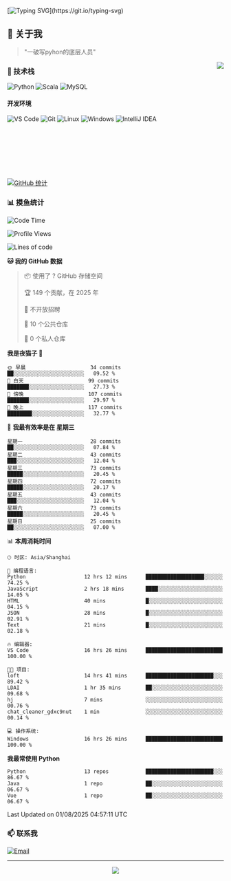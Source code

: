 [![Typing SVG](https://readme-typing-svg.herokuapp.com?font=Fira+Code&pause=1000&color=36BCF7&random=false&width=435&lines=print(%22Hello%2C+World!%22);%23+Welcome+to+my+code+space+%F0%9F%90%8D)](https://git.io/typing-svg)

## 🌟 关于我

> "一破写pyhon的底层人员"

<img align="right" src="https://github-readme-stats.vercel.app/api/top-langs/?username=huanxin996&theme=tokyonight" />

### 🎯 技术栈

![Python](https://img.shields.io/badge/Python-Expert-3776AB?style=for-the-badge&logo=python&logoColor=white)
![Scala](https://img.shields.io/badge/Scala-Expert-DC322F?style=for-the-badge&logo=scala&logoColor=white)
![MySQL](https://img.shields.io/badge/MySQL-Expert-4479A1?style=for-the-badge&logo=mysql&logoColor=white)

#### 开发环境

![VS Code](https://img.shields.io/badge/VS_Code-007ACC?style=for-the-badge&logo=visual-studio-code&logoColor=white)
![Git](https://img.shields.io/badge/Git-F05032?style=for-the-badge&logo=git&logoColor=white)
![Linux](https://img.shields.io/badge/Linux-FCC624?style=for-the-badge&logo=linux&logoColor=black)
![Windows](https://img.shields.io/badge/Windows_11-0078D4?style=for-the-badge&logo=windows11&logoColor=white)
![IntelliJ IDEA](https://img.shields.io/badge/IntelliJ_IDEA-000000?style=for-the-badge&logo=intellij-idea&logoColor=white)

<br/><br/><br/><br/><br/><br/>

  
[![GitHub 统计](https://github-readme-stats.vercel.app/api?username=huanxin996&show_icons=true&theme=tokyonight)](https://github.com/huanxin996)

### 📊 摸鱼统计

<!--START_SECTION:waka-->
![Code Time](http://img.shields.io/badge/Code%20Time-278%20hrs%2028%20mins-blue)

![Profile Views](http://img.shields.io/badge/%E4%B8%AA%E4%BA%BA%E8%B5%84%E6%96%99%E8%A7%82%E7%9C%8B%E6%AC%A1%E6%95%B0-0-blue)

![Lines of code](https://img.shields.io/badge/%E4%BB%8E%E3%80%8CHello%20World%E3%80%8D%E8%B5%B7%E6%88%91%E5%B7%B2%E7%BB%8F%E5%86%99%E4%BA%86-2.5%20million%20%E8%A1%8C%E4%BB%A3%E7%A0%81-blue)

**🐱 我的 GitHub 数据** 

> 📦  使用了 ? GitHub 存储空间 
 > 
> 🏆 149 个贡献，在 2025 年
 > 
> 🚫 不开放招聘
 > 
> 📜 10 个公共仓库 
 > 
> 🔑 0 个私人仓库 
 > 
**我是夜猫子 🦉** 

```text
🌞 早晨                     34 commits          ██░░░░░░░░░░░░░░░░░░░░░░░   09.52 % 
🌆 白天                     99 commits          ███████░░░░░░░░░░░░░░░░░░   27.73 % 
🌃 傍晚                     107 commits         ███████░░░░░░░░░░░░░░░░░░   29.97 % 
🌙 晚上                     117 commits         ████████░░░░░░░░░░░░░░░░░   32.77 % 
```
📅 **我最有效率是在 星期三** 

```text
星期一                      28 commits          ██░░░░░░░░░░░░░░░░░░░░░░░   07.84 % 
星期二                      43 commits          ███░░░░░░░░░░░░░░░░░░░░░░   12.04 % 
星期三                      73 commits          █████░░░░░░░░░░░░░░░░░░░░   20.45 % 
星期四                      72 commits          █████░░░░░░░░░░░░░░░░░░░░   20.17 % 
星期五                      43 commits          ███░░░░░░░░░░░░░░░░░░░░░░   12.04 % 
星期六                      73 commits          █████░░░░░░░░░░░░░░░░░░░░   20.45 % 
星期日                      25 commits          ██░░░░░░░░░░░░░░░░░░░░░░░   07.00 % 
```


📊 **本周消耗时间** 

```text
🕑︎ 时区: Asia/Shanghai

💬 编程语言: 
Python                   12 hrs 12 mins      ███████████████████░░░░░░   74.25 % 
JavaScript               2 hrs 18 mins       ████░░░░░░░░░░░░░░░░░░░░░   14.05 % 
HTML                     40 mins             █░░░░░░░░░░░░░░░░░░░░░░░░   04.15 % 
JSON                     28 mins             █░░░░░░░░░░░░░░░░░░░░░░░░   02.91 % 
Text                     21 mins             █░░░░░░░░░░░░░░░░░░░░░░░░   02.18 % 

🔥 编辑器: 
VS Code                  16 hrs 26 mins      █████████████████████████   100.00 % 

🐱‍💻 项目: 
loft                     14 hrs 41 mins      ██████████████████████░░░   89.42 % 
LDAI                     1 hr 35 mins        ██░░░░░░░░░░░░░░░░░░░░░░░   09.68 % 
hj                       7 mins              ░░░░░░░░░░░░░░░░░░░░░░░░░   00.76 % 
chat_cleaner_gdxc9nut    1 min               ░░░░░░░░░░░░░░░░░░░░░░░░░   00.14 % 

💻 操作系统: 
Windows                  16 hrs 26 mins      █████████████████████████   100.00 % 
```

**我最常使用 Python** 

```text
Python                   13 repos            ██████████████████████░░░   86.67 % 
Java                     1 repo              ██░░░░░░░░░░░░░░░░░░░░░░░   06.67 % 
Vue                      1 repo              ██░░░░░░░░░░░░░░░░░░░░░░░   06.67 % 
```




 Last Updated on 01/08/2025 04:57:11 UTC
<!--END_SECTION:waka-->

### 📫 联系我

[![Email](https://img.shields.io/badge/Email-D14836?style=for-the-badge&logo=gmail&logoColor=white)](mailto:mc.xiaolang@Foxmail.com)

---

<p align="center">
  <img src="https://profile-counter.glitch.me/huanxin996/count.svg" />
</p>